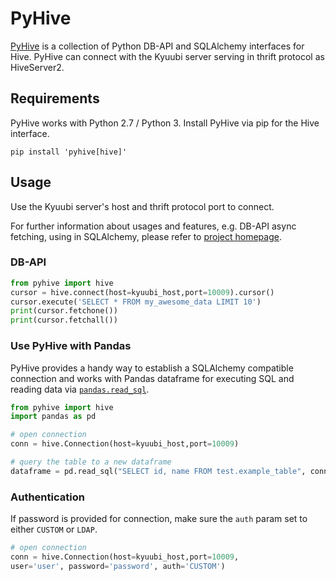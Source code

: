 <!--
- Licensed to the Apache Software Foundation (ASF) under one or more
- contributor license agreements.  See the NOTICE file distributed with
- this work for additional information regarding copyright ownership.
- The ASF licenses this file to You under the Apache License, Version 2.0
- (the "License"); you may not use this file except in compliance with
- the License.  You may obtain a copy of the License at
-
-   http://www.apache.org/licenses/LICENSE-2.0
-
- Unless required by applicable law or agreed to in writing, software
- distributed under the License is distributed on an "AS IS" BASIS,
- WITHOUT WARRANTIES OR CONDITIONS OF ANY KIND, either express or implied.
- See the License for the specific language governing permissions and
- limitations under the License.
-->

# PyHive

[PyHive](https://github.com/dropbox/PyHive) is a collection of Python DB-API and SQLAlchemy interfaces for Hive. PyHive can connect with the Kyuubi server serving in thrift protocol as HiveServer2.

## Requirements

PyHive works with Python 2.7 / Python 3. Install PyHive via pip for the Hive interface.

```
pip install 'pyhive[hive]'
```

## Usage

Use the Kyuubi server's host and thrift protocol port to connect.

For further information about usages and features, e.g. DB-API async fetching, using in SQLAlchemy, please refer to [project homepage](https://github.com/dropbox/PyHive).

### DB-API

```python
from pyhive import hive
cursor = hive.connect(host=kyuubi_host,port=10009).cursor()
cursor.execute('SELECT * FROM my_awesome_data LIMIT 10')
print(cursor.fetchone())
print(cursor.fetchall())
```

### Use PyHive with Pandas

PyHive provides a handy way to establish a SQLAlchemy compatible connection and works with Pandas dataframe for executing SQL and reading data via [`pandas.read_sql`](https://pandas.pydata.org/docs/reference/api/pandas.read_sql.html).

```python
from pyhive import hive
import pandas as pd

# open connection
conn = hive.Connection(host=kyuubi_host,port=10009)

# query the table to a new dataframe
dataframe = pd.read_sql("SELECT id, name FROM test.example_table", conn)
```

### Authentication

If password is provided for connection, make sure the `auth` param set to either `CUSTOM` or `LDAP`.

```python
# open connection
conn = hive.Connection(host=kyuubi_host,port=10009, 
user='user', password='password', auth='CUSTOM')
```

